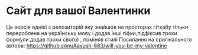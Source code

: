# Сайт для вашої Валентинки
Це версія однієї з репозиторій яку знайшов на просторах гітхабу тільки перероблена на українську мову і додав інші гіфки,підфіксив трохи формули додав трохи свого) , поміняв стилі
Посилання на оригінального автора:
https://github.com/Aayush-683/will-you-be-my-valentine

